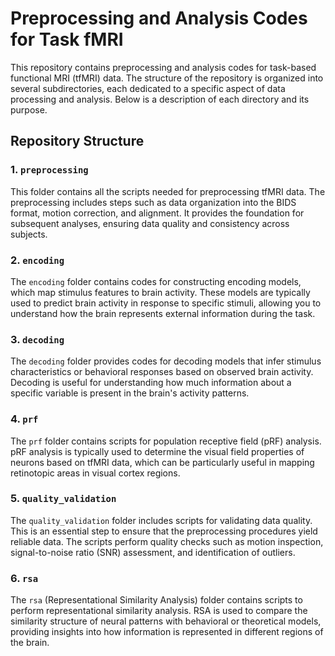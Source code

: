 # Preprocessing and Analysis Codes for Task fMRI

This repository contains preprocessing and analysis codes for task-based functional MRI (tfMRI) data. The structure of the repository is organized into several subdirectories, each dedicated to a specific aspect of data processing and analysis. Below is a description of each directory and its purpose.

## Repository Structure

### 1. `preprocessing`
This folder contains all the scripts needed for preprocessing tfMRI data. The preprocessing includes steps such as data organization into the BIDS format, motion correction, and alignment. It provides the foundation for subsequent analyses, ensuring data quality and consistency across subjects.

### 2. `encoding`
The `encoding` folder contains codes for constructing encoding models, which map stimulus features to brain activity. These models are typically used to predict brain activity in response to specific stimuli, allowing you to understand how the brain represents external information during the task.

### 3. `decoding`
The `decoding` folder provides codes for decoding models that infer stimulus characteristics or behavioral responses based on observed brain activity. Decoding is useful for understanding how much information about a specific variable is present in the brain's activity patterns.

### 4. `prf`
The `prf` folder contains scripts for population receptive field (pRF) analysis. pRF analysis is typically used to determine the visual field properties of neurons based on tfMRI data, which can be particularly useful in mapping retinotopic areas in visual cortex regions.

### 5. `quality_validation`
The `quality_validation` folder includes scripts for validating data quality. This is an essential step to ensure that the preprocessing procedures yield reliable data. The scripts perform quality checks such as motion inspection, signal-to-noise ratio (SNR) assessment, and identification of outliers.

### 6. `rsa`
The `rsa` (Representational Similarity Analysis) folder contains scripts to perform representational similarity analysis. RSA is used to compare the similarity structure of neural patterns with behavioral or theoretical models, providing insights into how information is represented in different regions of the brain.
